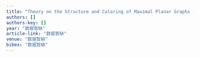 ```yaml
---
title: "Theory on the Structure and Coloring of Maximal Planar Graphs (1) Recursion Formulae of Chromatic Polynomial and Four-Color Conjecture"
authors: []
authors-key: []
year: "数据暂缺"
article-link: "数据暂缺"
venue: "数据暂缺"
bibex: "数据暂缺"
---
```

